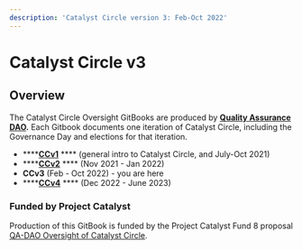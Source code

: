 ```yaml
---
description: 'Catalyst Circle version 3: Feb-Oct 2022'
---
```


# Catalyst Circle v3

## Overview <a href="#overview" id="overview"></a>

The Catalyst Circle Oversight GitBooks are produced by [**Quality Assurance DAO**](https://quality-assurance-dao.github.io/)**.** Each Gitbook documents one iteration of Catalyst Circle, including the Governance Day and elections for that iteration.

* ****[**CCv1**](https://catalyst-swarm.gitbook.io/catalyst-circle/) **** (general intro to Catalyst Circle, and July-Oct 2021)
* ****[**CCv2**](https://quality-assurance-dao.gitbook.io/catalyst-circle-oversight-v2/) **** (Nov 2021 - Jan 2022)
* **CCv3** (Feb - Oct 2022) - you are here
* ****[**CCv4**](https://quality-assurance-dao.gitbook.io/catalyst-circle-v4/) **** (Dec 2022 - June 2023)

### Funded by Project Catalyst

Production of this GitBook is funded by the Project Catalyst Fund 8 proposal [QA-DAO Oversight of Catalyst Circle](https://cardano.ideascale.com/c/idea/399108).
